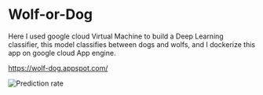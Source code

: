# Wolf-or-Dog

Here I used google cloud Virtual Machine to build a Deep Learning classifier, this model classifies between dogs and wolfs, and I dockerize this app on google cloud App engine.

https://wolf-dog.appspot.com/

![Prediction rate](https://pasteboard.co/IVoJ2z2.png)
